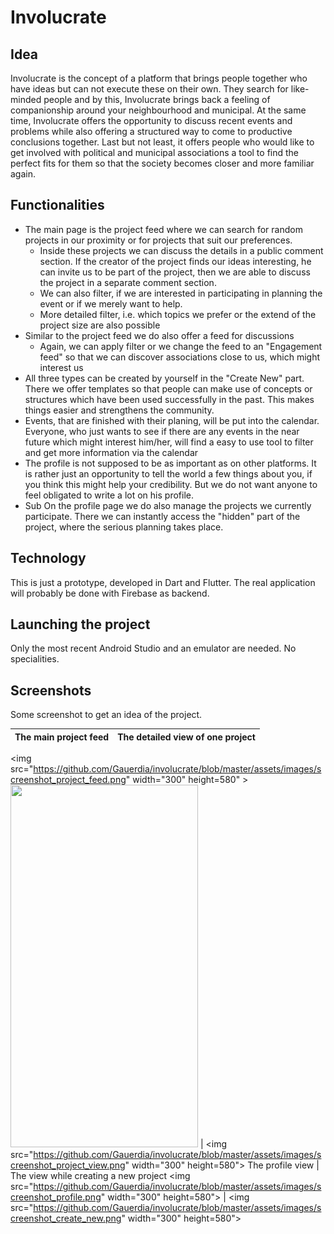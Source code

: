 # Involucrate

## Idea

Involucrate is the concept of a platform that brings people together who have ideas but can not
execute these on their own. They search for like-minded people and by this, Involucrate brings back
a feeling of companionship around your neighbourhood and municipal.
At the same time, Involucrate offers the opportunity to discuss recent events and problems while
also offering a structured way to come to productive conclusions together.
Last but not least, it offers people who would like to get involved with political and municipal
associations a tool to find the perfect fits for them so that the society becomes closer and
more familiar again.

## Functionalities

* The main page is the project feed where we can search for random projects in our proximity or for
projects that suit our preferences.
    * Inside these projects we can discuss the details in a public comment section. If the creator of the project finds our ideas interesting, he can invite us to
be part of the project, then we are able to discuss the project in a separate comment section.
    * We can also filter, if we are interested in participating in planning the event or if we
    merely want to help.
    * More detailed filter, i.e. which topics we prefer or the extend of the project size are also
    possible
* Similar to the project feed we do also offer a feed for discussions
    * Again, we can apply filter or we change the feed to an "Engagement feed" so that we can
    discover associations close to us, which might interest us
* All three types can be created by yourself in the "Create New" part. There we offer templates so that
people can make use of concepts or structures which have been used successfully in the past. This makes
things easier and strengthens the community.
* Events, that are finished with their planing, will be put into the calendar. Everyone, who just wants
to see if there are any events in the near future which might interest him/her, will find a easy to use
tool to filter and get more information via the calendar
* The profile is not supposed to be as important as on other platforms. It is rather just an opportunity
to tell the world a few things about you, if you think this might help your credibility. But we do not
want anyone to feel obligated to write a lot on his profile.
* Sub On the profile page we do also manage the projects we currently participate. There we can instantly
access the "hidden" part of the project, where the serious planning takes place.

## Technology

This is just a prototype, developed in Dart and Flutter. The real application will probably be done
with Firebase as backend.

## Launching the project

Only the most recent Android Studio and an emulator are needed. No specialities.

## Screenshots

Some screenshot to get an idea of the project.

The main project feed | The detailed view of one project
:-------------------------:|:-------------------------:
<img src="https://github.com/Gauerdia/involucrate/blob/master/assets/images/screenshot_project_feed.png" width="300" height=580" >
                                                                                                                                <img src="https://github.com/Gauerdia/plantopia/blob/master/readme_content/screenshot_feed.png?raw=true" width="300" height="580">
                                                                                                                                | <img src="https://github.com/Gauerdia/involucrate/blob/master/assets/images/screenshot_project_view.png" width="300" height=580">
The profile view | The view while creating a new project
<img src="https://github.com/Gauerdia/involucrate/blob/master/assets/images/screenshot_profile.png" width="300" height=580"> | <img src="https://github.com/Gauerdia/involucrate/blob/master/assets/images/screenshot_create_new.png" width="300" height=580">
